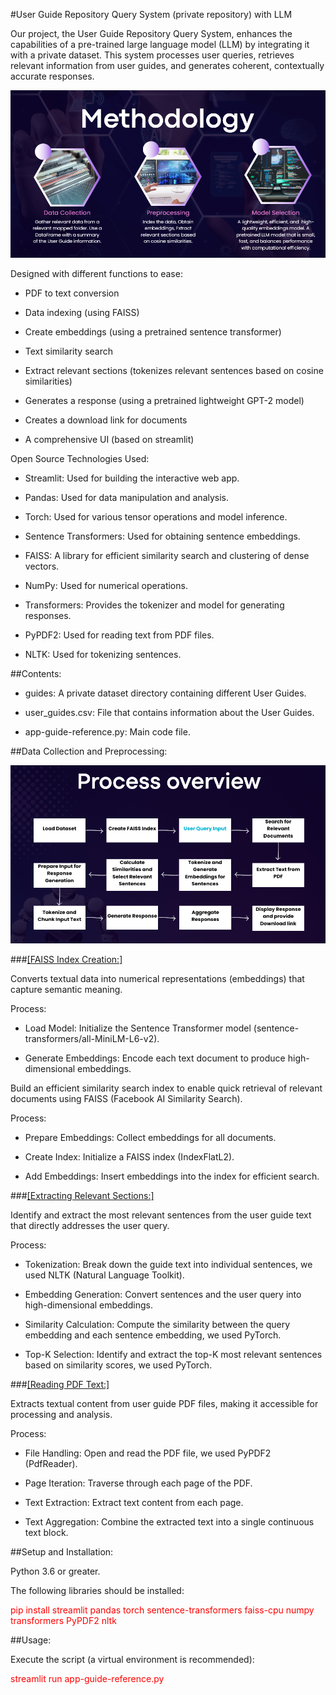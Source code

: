 #User Guide Repository Query System (private repository) with LLM

Our project, the User Guide Repository Query System, enhances the
capabilities of a pre-trained large language model (LLM) by integrating
it with a private dataset. This system processes user queries, retrieves
relevant information from user guides, and generates coherent,
contextually accurate responses.

![](./image1.png)

Designed with different functions to ease:

-   PDF to text conversion

-   Data indexing (using FAISS)

-   Create embeddings (using a pretrained sentence transformer)

-   Text similarity search

-   Extract relevant sections (tokenizes relevant sentences based on
    cosine similarities)

-   Generates a response (using a pretrained lightweight GPT-2 model)

-   Creates a download link for documents

-   A comprehensive UI (based on streamlit)

Open Source Technologies Used:

-   Streamlit: Used for building the interactive web app.

-   Pandas: Used for data manipulation and analysis.

-   Torch: Used for various tensor operations and model inference.

-   Sentence Transformers: Used for obtaining sentence embeddings.

-   FAISS: A library for efficient similarity search and clustering of
    dense vectors.

-   NumPy: Used for numerical operations.

-   Transformers: Provides the tokenizer and model for generating
    responses.

-   PyPDF2: Used for reading text from PDF files.

-   NLTK: Used for tokenizing sentences.

##Contents:

-   guides: A private dataset directory containing different User
    Guides.

-   user_guides.csv: File that contains information about the User
    Guides.

-   app-guide-reference.py: Main code file.

##Data Collection and Preprocessing:

![](./image2.png)

###<ins>[FAISS Index Creation:]</ins>

Converts textual data into numerical representations (embeddings) that
capture semantic meaning.

Process:

-   Load Model: Initialize the Sentence Transformer model
    (sentence-transformers/all-MiniLM-L6-v2).

-   Generate Embeddings: Encode each text document to produce
    high-dimensional embeddings.

Build an efficient similarity search index to enable quick retrieval of
relevant documents using FAISS (Facebook AI Similarity Search).

Process:

-   Prepare Embeddings: Collect embeddings for all documents.

-   Create Index: Initialize a FAISS index (IndexFlatL2).

-   Add Embeddings: Insert embeddings into the index for efficient
    search.

###<ins>[Extracting Relevant Sections:]</ins>

Identify and extract the most relevant sentences from the user guide
text that directly addresses the user query.

Process:

-   Tokenization: Break down the guide text into individual sentences,
    we used NLTK (Natural Language Toolkit).

-   Embedding Generation: Convert sentences and the user query into
    high-dimensional embeddings.

-   Similarity Calculation: Compute the similarity between the query
    embedding and each sentence embedding, we used PyTorch.

-   Top-K Selection: Identify and extract the top-K most relevant
    sentences based on similarity scores, we used PyTorch.

###<ins>[Reading PDF Text:]</ins>

Extracts textual content from user guide PDF files, making it accessible
for processing and analysis.

Process:

-   File Handling: Open and read the PDF file, we used PyPDF2
    (PdfReader).

-   Page Iteration: Traverse through each page of the PDF.

-   Text Extraction: Extract text content from each page.

-   Text Aggregation: Combine the extracted text into a single
    continuous text block.

##Setup and Installation:

Python 3.6 or greater.

The following libraries should be installed:

<span style="color: red;">pip install streamlit pandas torch sentence-transformers faiss-cpu numpy
transformers PyPDF2 nltk </span>

##Usage:

Execute the script (a virtual environment is recommended):

<span style="color: red;">streamlit run app-guide-reference.py</span>
